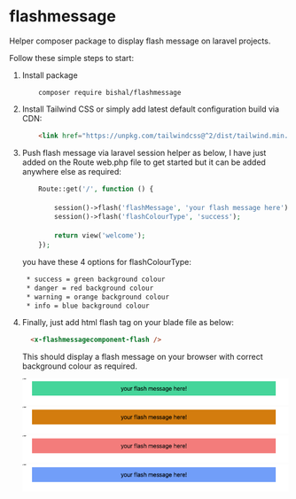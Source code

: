 # flashmessage


Helper composer package to display flash message on laravel projects.


Follow these simple steps to start:

1. Install package 
    ```terminal
        composer require bishal/flashmessage
    ```
2. Install Tailwind CSS or simply add latest default configuration build via CDN:
    ```html
        <link href="https://unpkg.com/tailwindcss@^2/dist/tailwind.min.css" rel="stylesheet">
    ```
3. Push flash message via laravel session helper as below, I have just added on the Route web.php file to get started but it can be added anywhere else as required:
      
      ```php
          Route::get('/', function () {

              session()->flash('flashMessage', 'your flash message here');
              session()->flash('flashColourType', 'success'); 

              return view('welcome');
          });
      ```
      
      you have these 4 options for flashColourType:
      
        * success = green background colour 
        * danger = red background colour 
        * warning = orange background colour 
        * info = blue background colour 

4. Finally, just add html flash tag on your blade file as below:
    
    ```html
      <x-flashmessagecomponent-flash /> 
    ```
    This should display a flash message on your browser with correct background colour as required.

    ![Screenshot](success.png)
    ![Screenshot](warning.png)
    ![Screenshot](danger.png)
    ![Screenshot](info.png)


